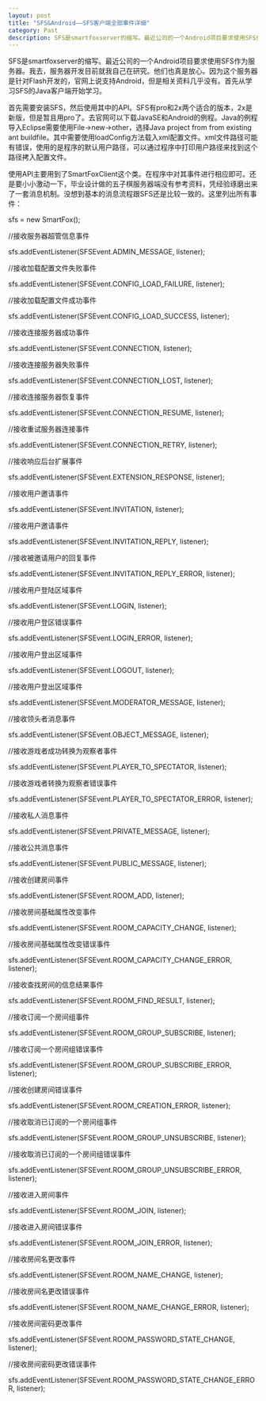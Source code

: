 ```yaml
---
layout: post
title: "SFS&Android——SFS客户端全部事件详细"
category: Past
description: SFS是smartfoxserver的缩写。最近公司的一个Android项目要求使用SFS作为服务器。我去，服务器开发目前就我自己在研究。他们也真是放心。因为这个服务器是针对Flash开发的，官网上说支持Android，但是相关资料几乎没有。
---
```

SFS是smartfoxserver的缩写。最近公司的一个Android项目要求使用SFS作为服务器。我去，服务器开发目前就我自己在研究。他们也真是放心。因为这个服务器是针对Flash开发的，官网上说支持Android，但是相关资料几乎没有。首先从学习SFS的Java客户端开始学习。



首先需要安装SFS，然后使用其中的API。SFS有pro和2x两个适合的版本，2x是新版，但是暂且用pro了。去官网可以下载JavaSE和Android的例程。Java的例程导入Eclipse需要使用File->new->other，选择Java project from from existing ant buildfile。其中需要使用loadConfig方法载入xml配置文件。xml文件路径可能有错误，使用的是程序的默认用户路径，可以通过程序中打印用户路径来找到这个路径拷入配置文件。

使用API主要用到了SmartFoxClient这个类。在程序中对其事件进行相应即可。还是要小小激动一下，毕业设计做的五子棋服务器端没有参考资料，凭经验琢磨出来了一套消息机制。没想到基本的消息流程跟SFS还是比较一致的。这里列出所有事件：

sfs = new SmartFox();



//接收服务器超管信息事件



sfs.addEventListener(SFSEvent.ADMIN_MESSAGE, listener);



//接收加载配置文件失败事件



sfs.addEventListener(SFSEvent.CONFIG_LOAD_FAILURE, listener);



//接收加载配置文件成功事件



sfs.addEventListener(SFSEvent.CONFIG_LOAD_SUCCESS, listener);



//接收连接服务器成功事件



sfs.addEventListener(SFSEvent.CONNECTION, listener);



//接收连接服务器失败事件



sfs.addEventListener(SFSEvent.CONNECTION_LOST, listener);



//接收连接服务器恢复事件



sfs.addEventListener(SFSEvent.CONNECTION_RESUME, listener);



//接收重试服务器连接事件



sfs.addEventListener(SFSEvent.CONNECTION_RETRY, listener);



//接收响应后台扩展事件



sfs.addEventListener(SFSEvent.EXTENSION_RESPONSE, listener);



//接收用户邀请事件



sfs.addEventListener(SFSEvent.INVITATION, listener);



//接收用户邀请事件



sfs.addEventListener(SFSEvent.INVITATION_REPLY, listener);



//接收被邀请用户的回复事件



sfs.addEventListener(SFSEvent.INVITATION_REPLY_ERROR, listener);



//接收用户登陆区域事件



sfs.addEventListener(SFSEvent.LOGIN, listener);



//接收用户登区错误事件



sfs.addEventListener(SFSEvent.LOGIN_ERROR, listener);



//接收用户登出区域事件



sfs.addEventListener(SFSEvent.LOGOUT, listener);



//接收用户登出区域事件



sfs.addEventListener(SFSEvent.MODERATOR_MESSAGE, listener);



//接收领头者消息事件



sfs.addEventListener(SFSEvent.OBJECT_MESSAGE, listener);



//接收游戏者成功转换为观察者事件



sfs.addEventListener(SFSEvent.PLAYER_TO_SPECTATOR, listener);



//接收游戏者转换为观察者错误事件



sfs.addEventListener(SFSEvent.PLAYER_TO_SPECTATOR_ERROR, listener);



//接收私人消息事件



sfs.addEventListener(SFSEvent.PRIVATE_MESSAGE, listener);



//接收公共消息事件



sfs.addEventListener(SFSEvent.PUBLIC_MESSAGE, listener);



//接收创建房间事件



sfs.addEventListener(SFSEvent.ROOM_ADD, listener);



//接收房间基础属性改变事件



sfs.addEventListener(SFSEvent.ROOM_CAPACITY_CHANGE, listener);



//接收房间基础属性改变错误事件



sfs.addEventListener(SFSEvent.ROOM_CAPACITY_CHANGE_ERROR, listener);



//接收查找房间的信息结果事件



sfs.addEventListener(SFSEvent.ROOM_FIND_RESULT, listener);



//接收订阅一个房间组事件



sfs.addEventListener(SFSEvent.ROOM_GROUP_SUBSCRIBE, listener);



//接收订阅一个房间组错误事件



sfs.addEventListener(SFSEvent.ROOM_GROUP_SUBSCRIBE_ERROR, listener);



//接收创建房间错误事件



sfs.addEventListener(SFSEvent.ROOM_CREATION_ERROR, listener);



//接收取消已订阅的一个房间组事件



sfs.addEventListener(SFSEvent.ROOM_GROUP_UNSUBSCRIBE, listener);



//接收取消已订阅的一个房间组错误事件



sfs.addEventListener(SFSEvent.ROOM_GROUP_UNSUBSCRIBE_ERROR, listener);



//接收进入房间事件



sfs.addEventListener(SFSEvent.ROOM_JOIN, listener);



//接收进入房间错误事件



sfs.addEventListener(SFSEvent.ROOM_JOIN_ERROR, listener);



//接收房间名更改事件



sfs.addEventListener(SFSEvent.ROOM_NAME_CHANGE, listener);



//接收房间名更改错误事件



sfs.addEventListener(SFSEvent.ROOM_NAME_CHANGE_ERROR, listener);



//接收房间密码更改事件



sfs.addEventListener(SFSEvent.ROOM_PASSWORD_STATE_CHANGE, listener);



//接收房间密码更改错误事件



sfs.addEventListener(SFSEvent.ROOM_PASSWORD_STATE_CHANGE_ERROR, listener);

